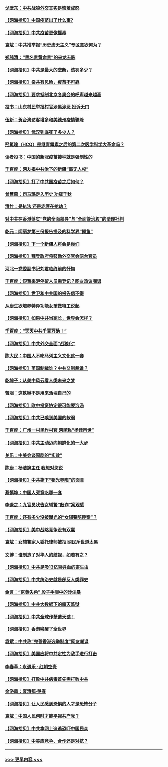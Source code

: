 #### [戈壁东：中共战狼外交其实是恼羞成怒](../pages/nsc993/n12880392.md?t=04151252) 
#### [【网海拾贝】中国疫苗出了什么事?](../pages/nsc993/n12879124.md?t=04151252) 
#### [【网海拾贝】中共疫苗更像播毒](../pages/nsc993/n12876631.md?t=04151252) 
#### [袁斌：中共推举报“历史虚无主义”专区意欲何为？](../pages/nsc993/n12876530.md?t=04151252) 
#### [郑纯清：“黑名贵黄命贵”的来龙去脉](../pages/nsc993/n12875589.md?t=04151252) 
#### [【网海拾贝】中共是最大的垄断，该罚多少？](../pages/nsc993/n12874006.md?t=04151252) 
#### [【网海拾贝】亲共有风险，疫苗不可靠](../pages/nsc993/n12872224.md?t=04151252) 
#### [【网海拾贝】要求抵制北京冬奥会的呼声越来越高](../pages/nsc993/n12868962.md?t=04151252) 
#### [投书：山东村民举报村官涉黑涉恶 投诉无门](../pages/nsc993/n12869726.md?t=04151252) 
#### [伍新：贺台湾访客增多和美德州疫情骤降](../pages/nsc993/n12865651.md?t=04151252) 
#### [【网海拾贝】武汉到底死了多少人？](../pages/nsc993/n12863707.md?t=04151252) 
#### [羟氯喹（HCQ）是继青霉素之后的第二次医学科学大革命吗？](../pages/nsc993/n12638564.md?t=04151252) 
#### [读者投书：中国的新冠疫苗接种就是强制性的](../pages/nsc993/n12859932.md?t=04151252) 
#### [千百度：网友揭中共治下的新疆“毫无人权”](../pages/nsc993/n12858385.md?t=04151252) 
#### [【网海拾贝】打了中共国疫苗之后如何？](../pages/nsc993/n12857866.md?t=04151252) 
#### [曾慧燕：司马璐走入历史 功载千秋](../pages/nsc993/n12856996.md?t=04151252) 
#### [清竹：是执法 还是赤匪在抢劫？](../pages/nsc993/n12856952.md?t=04151252) 
#### [对中共在香港落实“党的全面领导”与“全面管治权”的法理批判](../pages/nsc993/n12856929.md?t=04151252) 
#### [乾元：闫丽梦第三份报告提及的科学界“鳄鱼”](../pages/nsc993/n12855985.md?t=04151252) 
#### [【网海拾贝】下一个新疆人将会是你们](../pages/nsc993/n12855864.md?t=04151252) 
#### [【网海拾贝】拜登政府将鼓励外交官会晤台官员](../pages/nsc993/n12853615.md?t=04151252) 
#### [河北一党委副书记刘君临终前的忏悔](../pages/nsc993/n12849420.md?t=04151252) 
#### [千百度：短暂来沪停留人员需登记？网友热议嘲讽](../pages/nsc993/n12853497.md?t=04151252) 
#### [【网海拾贝】世卫和中共国的报告信不得](../pages/nsc993/n12850902.md?t=04151252) 
#### [从康生欲培养特异功能女孩做特工说起](../pages/nsc993/n12849289.md?t=04151252) 
#### [【网海拾贝】如果中共当家长，世界会怎样？](../pages/nsc993/n12848436.md?t=04151252) 
#### [千百度：“天灭中共千真万确！”](../pages/nsc993/n12845659.md?t=04151252) 
#### [【网海拾贝】中共外交全面“战狼化”](../pages/nsc993/n12845607.md?t=04151252) 
#### [陈大民：中国人不吃马列主义文化这一套](../pages/nsc993/n12842496.md?t=04151252) 
#### [【网海拾贝】英国制裁谁？中共又制裁谁？](../pages/nsc993/n12840909.md?t=04151252) 
#### [乾坤子：从美中风云看人类未来之梦](../pages/nsc993/n12840590.md?t=04151252) 
#### [苦胆：这铁锹不是用来活埋自己的](../pages/nsc993/n12839512.md?t=04151252) 
#### [【网海拾贝】欧中投资协定很可能要泡汤](../pages/nsc993/n12835122.md?t=04151252) 
#### [【网海拾贝】中共已嗅到美国的软弱](../pages/nsc993/n12832411.md?t=04151252) 
#### [千百度：广州一村民炸村官 网民称“杨佳再世”](../pages/nsc993/n12832380.md?t=04151252) 
#### [【网海拾贝】中共主动迈向朝鲜化的一大步](../pages/nsc993/n12829887.md?t=04151252) 
#### [关乐：中美会谈闹剧的“实效”](../pages/nsc993/n12826698.md?t=04151252) 
#### [陈康：杨洁篪主任  我想对您说](../pages/nsc993/n12826609.md?t=04151252) 
#### [【网海拾贝】中共撕下“韬光养晦”的面具](../pages/nsc993/n12826459.md?t=04151252) 
#### [蔡慎坤：中国人究竟吃哪一套](../pages/nsc993/n12826010.md?t=04151252) 
#### [李退之：九官员状告女辅警“敲诈”案观感](../pages/nsc993/n12823984.md?t=04151252) 
#### [千百度：还有多少没被曝光的“女辅警陪睡案”？](../pages/nsc993/n12822136.md?t=04151252) 
#### [【网海拾贝】美中战略竞争没有双赢](../pages/nsc993/n12822105.md?t=04151252) 
#### [袁斌：女辅警家人委托律师被拒 网民斥世道太黑](../pages/nsc993/n12822004.md?t=04151252) 
#### [文博：谁制造了对华人的歧视，如若有之？](../pages/nsc993/n12821635.md?t=04151252) 
#### [【网海拾贝】中共是吸13亿百姓血的寄生虫](../pages/nsc993/n12819191.md?t=04151252) 
#### [【网海拾贝】中共统治史就是部反人类罪史](../pages/nsc993/n12816738.md?t=04151252) 
#### [金言：“京黄失色” 段子手眼中的沙尘暴](../pages/nsc993/n12815700.md?t=04151252) 
#### [【网海拾贝】中共大数据下的露天监狱](../pages/nsc993/n12811075.md?t=04151252) 
#### [【网海拾贝】中共全球作孽遭天谴！](../pages/nsc993/n12810258.md?t=04151252) 
#### [【网海拾贝】香港唤醒了全世界](../pages/nsc993/n12809100.md?t=04151252) 
#### [袁斌：中共称“完善香港选举制度”网友嘲讽](../pages/nsc993/n12808994.md?t=04151252) 
#### [【网海拾贝】美国应将中共定性为敌手进行打击](../pages/nsc993/n12806870.md?t=04151252) 
#### [李春草：永遇乐 · 红朝空壳](../pages/nsc993/n12805365.md?t=04151252) 
#### [【网海拾贝】打败中共病毒首先需打败中共](../pages/nsc993/n12803930.md?t=04151252) 
#### [金浴凤：宴清都‧哭春](../pages/nsc993/n12801601.md?t=04151252) 
#### [【网海拾贝】让人民感到恐惧的人才是恐怖分子](../pages/nsc993/n12799347.md?t=04151252) 
#### [袁斌：中国人民何时才能平视共产党？](../pages/nsc993/n12799306.md?t=04151252) 
#### [【网海拾贝】中共拿网上追逃恐吓中国民众](../pages/nsc993/n12796905.md?t=04151252) 
#### [【网海拾贝】中美应竞争、合作还是对抗？](../pages/nsc993/n12794675.md?t=04151252) 

----
#### [ >>> 更早内容 <<< ](../indexes/nsc993-earlier.md)
